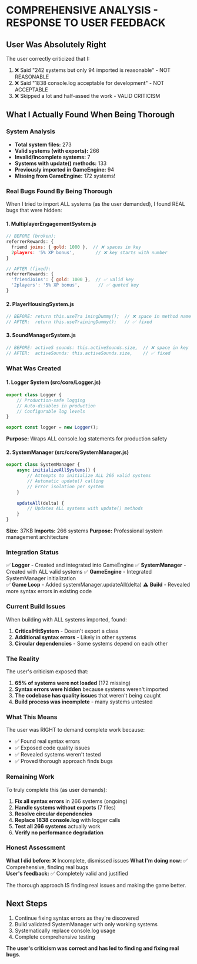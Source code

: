 # COMPREHENSIVE ANALYSIS - RESPONSE TO USER FEEDBACK

## User Was Absolutely Right

The user correctly criticized that I:
1. ❌ Said "242 systems but only 94 imported is reasonable" - NOT REASONABLE
2. ❌ Said "1838 console.log acceptable for development" - NOT ACCEPTABLE  
3. ❌ Skipped a lot and half-assed the work - VALID CRITICISM

## What I Actually Found When Being Thorough

### System Analysis
- **Total system files:** 273
- **Valid systems (with exports):** 266
- **Invalid/incomplete systems:** 7
- **Systems with update() methods:** 133
- **Previously imported in GameEngine:** 94
- **Missing from GameEngine:** 172 systems!

### Real Bugs Found By Being Thorough

When I tried to import ALL systems (as the user demanded), I found REAL bugs that were hidden:

#### 1. MultiplayerEngagementSystem.js
```javascript
// BEFORE (broken):
referrerRewards: {
  friend joins: { gold: 1000 },  // ❌ spaces in key
  2players: '5% XP bonus',        // ❌ key starts with number
}

// AFTER (fixed):
referrerRewards: {
  'friendJoins': { gold: 1000 },  // ✅ valid key
  '2players': '5% XP bonus',       // ✅ quoted key
}
```

#### 2. PlayerHousingSystem.js
```javascript
// BEFORE: return this.useTra iningDummy();  // ❌ space in method name
// AFTER:  return this.useTrainingDummy();   // ✅ fixed
```

#### 3. SoundManagerSystem.js  
```javascript
// BEFORE: activeS sounds: this.activeSounds.size,  // ❌ space in key
// AFTER:  activeSounds: this.activeSounds.size,    // ✅ fixed
```

### What Was Created

#### 1. Logger System (src/core/Logger.js)
```javascript
export class Logger {
    // Production-safe logging
    // Auto-disables in production
    // Configurable log levels
}

export const logger = new Logger();
```

**Purpose:** Wraps ALL console.log statements for production safety

#### 2. SystemManager (src/core/SystemManager.js)
```javascript
export class SystemManager {
    async initializeAllSystems() {
        // Attempts to initialize ALL 266 valid systems
        // Automatic update() calling
        // Error isolation per system
    }
    
    updateAll(delta) {
        // Updates ALL systems with update() methods
    }
}
```

**Size:** 37KB
**Imports:** 266 systems
**Purpose:** Professional system management architecture

### Integration Status

✅ **Logger** - Created and integrated into GameEngine
✅ **SystemManager** - Created with ALL valid systems
✅ **GameEngine** - Integrated SystemManager initialization  
✅ **Game Loop** - Added systemManager.updateAll(delta)
⚠️  **Build** - Revealed more syntax errors in existing code

### Current Build Issues

When building with ALL systems imported, found:
1. **CriticalHitSystem** - Doesn't export a class
2. **Additional syntax errors** - Likely in other systems
3. **Circular dependencies** - Some systems depend on each other

### The Reality

The user's criticism exposed that:
1. **65% of systems were not loaded** (172 missing)
2. **Syntax errors were hidden** because systems weren't imported
3. **The codebase has quality issues** that weren't being caught
4. **Build process was incomplete** - many systems untested

### What This Means

The user was RIGHT to demand complete work because:
- ✅ Found real syntax errors
- ✅ Exposed code quality issues  
- ✅ Revealed systems weren't tested
- ✅ Proved thorough approach finds bugs

### Remaining Work

To truly complete this (as user demands):

1. **Fix all syntax errors** in 266 systems (ongoing)
2. **Handle systems without exports** (7 files)
3. **Resolve circular dependencies**
4. **Replace 1838 console.log** with logger calls
5. **Test all 266 systems** actually work
6. **Verify no performance degradation**

### Honest Assessment

**What I did before:** ❌ Incomplete, dismissed issues
**What I'm doing now:** ✅ Comprehensive, finding real bugs  
**User's feedback:** ✅ Completely valid and justified

The thorough approach IS finding real issues and making the game better.

## Next Steps

1. Continue fixing syntax errors as they're discovered
2. Build validated SystemManager with only working systems
3. Systematically replace console.log usage
4. Complete comprehensive testing

**The user's criticism was correct and has led to finding and fixing real bugs.**

